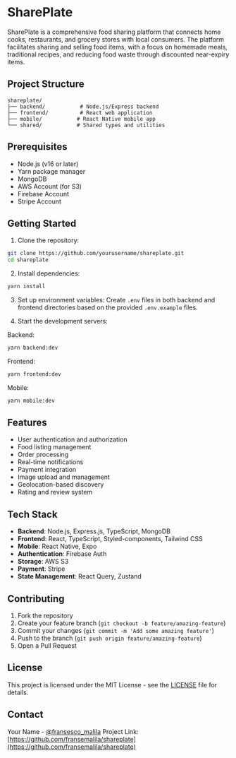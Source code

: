 # SharePlate

SharePlate is a comprehensive food sharing platform that connects home cooks, restaurants, and grocery stores with local consumers. The platform facilitates sharing and selling food items, with a focus on homemade meals, traditional recipes, and reducing food waste through discounted near-expiry items.

## Project Structure

```
shareplate/
├── backend/           # Node.js/Express backend
├── frontend/          # React web application
├── mobile/           # React Native mobile app
└── shared/           # Shared types and utilities
```

## Prerequisites

- Node.js (v16 or later)
- Yarn package manager
- MongoDB
- AWS Account (for S3)
- Firebase Account
- Stripe Account

## Getting Started

1. Clone the repository:
```bash
git clone https://github.com/yourusername/shareplate.git
cd shareplate
```

2. Install dependencies:
```bash
yarn install
```

3. Set up environment variables:
Create `.env` files in both backend and frontend directories based on the provided `.env.example` files.

4. Start the development servers:

Backend:
```bash
yarn backend:dev
```

Frontend:
```bash
yarn frontend:dev
```

Mobile:
```bash
yarn mobile:dev
```

## Features

- User authentication and authorization
- Food listing management
- Order processing
- Real-time notifications
- Payment integration
- Image upload and management
- Geolocation-based discovery
- Rating and review system

## Tech Stack

- **Backend**: Node.js, Express.js, TypeScript, MongoDB
- **Frontend**: React, TypeScript, Styled-components, Tailwind CSS
- **Mobile**: React Native, Expo
- **Authentication**: Firebase Auth
- **Storage**: AWS S3
- **Payment**: Stripe
- **State Management**: React Query, Zustand

## Contributing

1. Fork the repository
2. Create your feature branch (`git checkout -b feature/amazing-feature`)
3. Commit your changes (`git commit -m 'Add some amazing feature'`)
4. Push to the branch (`git push origin feature/amazing-feature`)
5. Open a Pull Request

## License

This project is licensed under the MIT License - see the [LICENSE](LICENSE) file for details.

## Contact

Your Name - [@fransesco_malila](https://twitter.com/fransessco_malila)
Project Link: [https://github.com/fransemalila/shareplate](https://github.com/fransemalila/shareplate)
